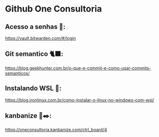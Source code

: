 # Github One Consultoria 

## Acesso a senhas 🔏:
https://vault.bitwarden.com/#/login

## Git semantico 🐈‍⬛:
https://blog.geekhunter.com.br/o-que-e-commit-e-como-usar-commits-semanticos/

## Instalando WSL 🐧:
https://blog.ironlinux.com.br/como-instalar-o-linux-no-windows-com-wsl/

## kanbanize 📒✒️:
https://oneconsultoria.kanbanize.com/ctrl_board/4




